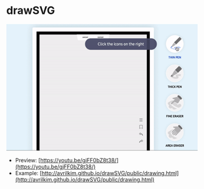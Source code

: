 drawSVG
============


[![alt text](https://github.com/avrilkim/avrilkim.github.io/blob/master/drawSVG/img/sample.gif)](http://avrilkim.github.io/drawSVG/public/drawing.html)


- Preview: [https://youtu.be/gjFF0bZ8t38/](https://youtu.be/gjFF0bZ8t38/)
- Example: [http://avrilkim.github.io/drawSVG/public/drawing.html](http://avrilkim.github.io/drawSVG/public/drawing.html)

